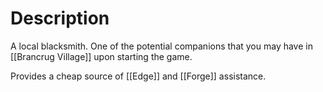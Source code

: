 # Description
A local blacksmith. One of the potential companions that you may have in [[Brancrug Village]] upon starting the game. 

Provides a cheap source of [[Edge]] and [[Forge]] assistance.  
